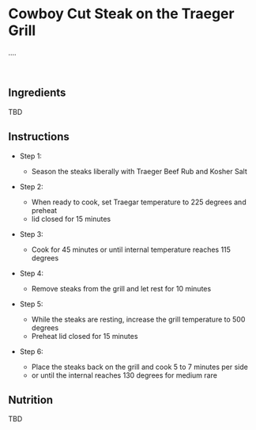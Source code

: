 # Cowboy Cut Steak on the Traeger Grill
....

<br>

## Ingredients
TBD

## Instructions
- Step 1:
  - Season the steaks liberally with Traeger Beef Rub and Kosher Salt
        
- Step 2:
  - When ready to cook, set Traegar temperature to 225 degrees and preheat
  - lid closed for 15 minutes
    
- Step 3:
  - Cook for 45 minutes or until internal temperature reaches 115 degrees
    
- Step 4: 
  - Remove steaks from the grill and let rest for 10 minutes
    
- Step 5:
  - While the steaks are resting, increase the grill temperature to 500 degrees
  - Preheat lid closed for 15 minutes
    
- Step 6: 
  - Place the steaks back on the grill and cook 5 to 7 minutes per side
  - or until the internal reaches 130 degrees for medium rare

## Nutrition
TBD